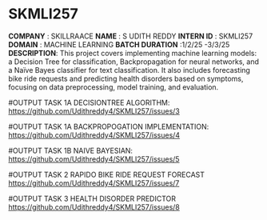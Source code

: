 # SKMLI257
**COMPANY**          : SKILLRAACE
**NAME**             : S UDITH REDDY
**INTERN ID**        : SKMLI257
**DOMAIN**           : MACHINE LEARNING
**BATCH DURATION**   :1/2/25 -3/3/25
**DESCRIPTION**:
This project covers implementing machine learning models: a Decision Tree for classification, Backpropagation for neural networks, and a Naïve Bayes classifier for text classification. It also includes forecasting bike ride requests and predicting health disorders based on symptoms, focusing on data preprocessing, model training, and evaluation.

#OUTPUT TASK 1A  DECISIONTREE ALGORITHM:
https://github.com/Udithreddy4/SKMLI257/issues/3

#OUTPUT TASK 1A  BACKPROPOGATION IMPLEMENTATION:
https://github.com/Udithreddy4/SKMLI257/issues/4

#OUTPUT TASK 1B NAIVE BAYESIAN:
https://github.com/Udithreddy4/SKMLI257/issues/5

#OUTPUT TASK 2 RAPIDO BIKE RIDE REQUEST FORECAST
https://github.com/Udithreddy4/SKMLI257/issues/7

#OUTPUT TASK 3 HEALTH DISORDER PREDICTOR
https://github.com/Udithreddy4/SKMLI257/issues/8
